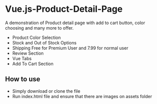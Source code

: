 # Vue.js-Product-Detail-Page
A demonstration of Product detail page with add to cart button, color choosing and many more to offer.

* Product Color Selection
* Stock and Out of Stock Options
* Shipping Free for Premium User and 7.99 for normal user
* Review Section
* Vue Tabs
* Add To Cart Section


## How to use 
* Simply download or clone the file
* Run index.html file and ensure that there are images on assets folder

